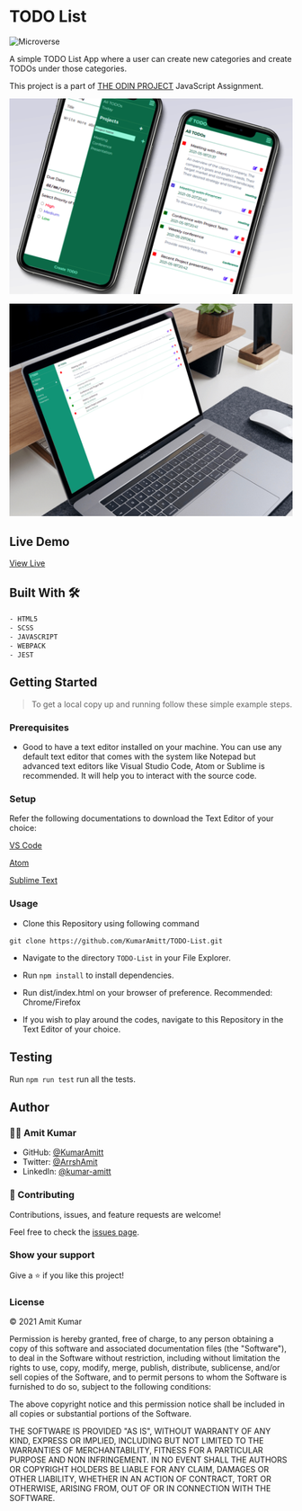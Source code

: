 # TODO List

![Microverse](https://img.shields.io/badge/-Microverse-6F23FF?style=for-the-badge)

A simple TODO List App where a user can create new categories and create TODOs under those 
categories.     

This project is a part of
[THE ODIN PROJECT](https://www.theodinproject.com/paths/full-stack-ruby-on-rails/courses/javascript/lessons/todo-list)
JavaScript Assignment.


![screenshot](./src/img/mk1.png)

![screenshot](./src/img/mk2.png)

## Live Demo

[View Live](https://kumaramitt.github.io/TODO-List/)

## Built With 🛠

```
- HTML5
- SCSS
- JAVASCRIPT
- WEBPACK
- JEST
```

## Getting Started

> To get a local copy up and running follow these simple example steps.

### Prerequisites

- Good to have a text editor installed on your machine. You can use any default text editor that comes with the system
  like Notepad but advanced text editors like Visual Studio Code, Atom or Sublime is recommended. It will help you to
  interact with the source code.

### Setup

Refer the following documentations to download the Text Editor of your choice:

[VS Code](https://code.visualstudio.com/)

[Atom](https://atom.io/)

[Sublime Text](https://www.sublimetext.com/)

### Usage
- Clone this Repository using following command

<pre><code>git clone https://github.com/KumarAmitt/TODO-List.git</code></pre>

- Navigate to the directory `TODO-List` in your File Explorer.

- Run `npm install` to install dependencies.

- Run dist/index.html on your browser of preference. Recommended: Chrome/Firefox

- If you wish to play around the codes, navigate to this Repository in the Text Editor of your choice.

## Testing
Run `npm run test` run all the tests.

## Author

### 👨‍💻 Amit Kumar

- GitHub: [@KumarAmitt](https://github.com/KumarAmitt)
- Twitter: [@ArrshAmit](https://twitter.com/ArrshAmitt)
- LinkedIn: [@kumar-amitt](https://www.linkedin.com/in/kumar-amitt)

### 🤝 Contributing

Contributions, issues, and feature requests are welcome!

Feel free to check the [issues page](https://github.com/KumarAmitt/TODO-List/issues).

### Show your support

Give a ⭐️ if you like this project!

### License

&copy; 2021 Amit Kumar

Permission is hereby granted, free of charge, to any person obtaining a copy
of this software and associated documentation files (the "Software"), to deal
in the Software without restriction, including without limitation the rights
to use, copy, modify, merge, publish, distribute, sublicense, and/or sell
copies of the Software, and to permit persons to whom the Software is
furnished to do so, subject to the following conditions:

The above copyright notice and this permission notice shall be included in all
copies or substantial portions of the Software.

THE SOFTWARE IS PROVIDED "AS IS", WITHOUT WARRANTY OF ANY KIND, EXPRESS OR
IMPLIED, INCLUDING BUT NOT LIMITED TO THE WARRANTIES OF MERCHANTABILITY,
FITNESS FOR A PARTICULAR PURPOSE AND NON INFRINGEMENT. IN NO EVENT SHALL THE
AUTHORS OR COPYRIGHT HOLDERS BE LIABLE FOR ANY CLAIM, DAMAGES OR OTHER
LIABILITY, WHETHER IN AN ACTION OF CONTRACT, TORT OR OTHERWISE, ARISING FROM,
OUT OF OR IN CONNECTION WITH THE SOFTWARE.
